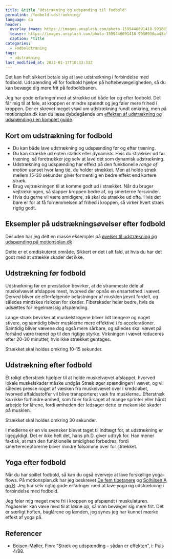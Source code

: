 ```yaml
---
title: &title "Udstrækning og udspænding til fodbold"
permalink: /fodbold-udstraekning/
language: da
header:
  overlay_image: https://images.unsplash.com/photo-1599446691418-9938936aa43b?ixid=MnwxMjA3fDB8MHxwaG90by1wYWdlfHx8fGVufDB8fHx8&ixlib=rb-1.2.1&auto=format&fit=crop&w=1900&q=5
  teaser: https://images.unsplash.com/photo-1599446691418-9938936aa43b?ixid=MnwxMjA3fDB8MHxwaG90by1wYWdlfHx8fGVufDB8fHx8&ixlib=rb-1.2.1&auto=format&fit=crop&w=400&q=5
  caption: *title
categories:
  - Fodboldtræning
tags:
  - udstrækning
last_modified_at: 2021-01-17T10:33:33Z
---
```


Det kan helt sikkert betale sig at lave udstrækning i forbindelse med fodbold. Udspænding vil for fodbold hjælpe på hoftebevægeligheden, så du kan bevæge dig mere frit på fodboldbanen.

Jeg har gode erfaringer med at strække ud både før og efter fodbold. Det får mig til at føle, at kroppen er mindre spændt og jeg føler mere frihed i kroppen. Der er skrevet meget vrøvl om udstrækning rundt omkring, men på motionsplan.dk kan du læse dybdegående om [effekten af udstrækning og udspænding i en komplet guide](https://www.motionsplan.dk/udstraekning-udspaending/).

## Kort om udstrækning for fodbold

- Du kan både lave udstrækning og udspænding før og efter træning.
- Du kan strække ud enten statisk eller dynamisk. Hvis du strækker ud før træning, så foretrækker jeg selv at lave det som dynamisk udstrækning.
- Udstrækning og udspænding har effekt på den funktionelle _range of motion_ uanset hvor lang tid, du holder strækket. Men at holde stræk mellem 15-30 sekunder giver formentlig en bedre effekt end kortere stræk.
- Brug vejtrækningen til at komme godt ud i strækket. Når du bruger vejtrækningen, så slapper kroppen bedre af, og smerterne forsvinder.
- Hvis du gerne vil være smidigere, så skal du strække ud ofte. Hvis det bare er for at få fornemmelsen af frihed i kroppen, så virker hvert stræk rigtig godt.

## Eksempler på udstrækningsøvelser efter fodbold

Desuden har jeg delt en masse eksempler på [øvelser til udstrækning og udspænding på motionsplan.dk](https://www.motionsplan.dk/udstraekning-udspaending/)

Dette er et omdiskuteret område. Sikkert er det i alt fald, at hvis du har det godt med at strække skader det ikke.

## Udstrækning før fodbold

Udstrækning før en præstation bevirker, at de strammeste dele af muskelvævet afslappes mest, hvorved der opnås en ensartethed i vævet. Derved bliver de efterfølgende belastninger af musklen jævnt fordelt, og således mindskes risikoen for skader. Fiberskader heler bedre, hvis de udsættes for regelmæssig afspænding.

Lange stræk bevirker at muskelstrøgene bliver lidt længere og noget stivere, og samtidig bliver musklerne mere effektive i fx accelerationer. Samtidig bliver vævene dog også mere sårbare, og således skal vævet på forhånd være trænet op til den rigtige styrke. Virkningen i vævet reduceres efter 20-30 minutter, hvis ikke strækket gentages.

Strækket skal holdes omkring 10-15 sekunder.

## Udstrækning efter fodbold

Et roligt efterstræk hjælper til at holde muskelvævet afslappet, hvorved lokale muskelskader måske undgås Stræk øger spændingen i vævet, og vil således presse noget af væsken fra muskelvævet over i kredsløbet, hvorved affaldsstoffer vil blive transporteret væk fra musklerne.. Efterstræk kan ikke forhindre ømhed, som fx er forårsaget af mange sprinter eller hårdt arbejde for lårene, fordi
ømheden der ledsager dette er mekaniske skader på musklen.

Strækket skal holdes omkring 30 sekunder.

I medierne er en vis svensker blevet taget til indtægt for, at udstrækning er ligegyldigt. Det er ikke helt det, hans ph.D. giver udtryk for. Han mener faktisk, at man den funktionelle smidighed forbedres, fordi smertereceptorerne bliver mindre følsomme over for strækket.

## Yoga efter fodbold

Når du har spillet fodbold, så kan du også overveje at lave forskellige yoga-flows. På motionsplan.dk har jeg beskrevet [De fem tibetanere](https://www.motionsplan.dk/artikel/de-fem-tibetanere/) og [Solhilsen A og B](https://www.motionsplan.dk/artikel/solhilsen-a-b-surya-namaskar/). Jeg har selv rigtig gode erfaringer med at lave yoga og udstrækning i forbindelse med fodbold.

Jeg føler mig meget mere fri i kroppen og afspændt i muskulaturen. Yogaserier kan være med til at løsne op, så man bevæger sig mere frit. Det er særligt hoften, baglårene og lænden, jeg synes jeg har kunnet mærke effekt af yoga på.

## Referencer

- Bojsen-Møller, Finn: ”Stræk og udspænding – sådan er effekten”, i: Puls 4/98.
